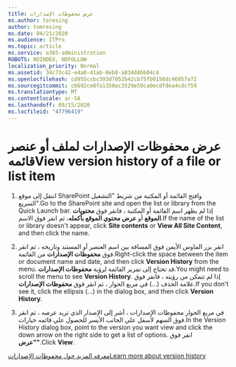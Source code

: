 ```yaml
---
title: عرض محفوظات الإصدارات
ms.author: toresing
author: tomresing
ms.date: 04/21/2020
ms.audience: ITPro
ms.topic: article
ms.service: o365-administration
ROBOTS: NOINDEX, NOFOLLOW
localization_priority: Normal
ms.assetid: 34c73c42-e4a0-41ab-8eb8-a834d4bb04c4
ms.openlocfilehash: cd955ccbc393d7052b42cb75fb0158dc46957a72
ms.sourcegitcommit: c6692ce0fa1358ec3529e59ca0ecdfdea4cdc759
ms.translationtype: MT
ms.contentlocale: ar-SA
ms.lasthandoff: 09/15/2020
ms.locfileid: "47796419"
---
```

# <a name="view-version-history-of-a-file-or-list-item"></a><span data-ttu-id="5c5a7-102">عرض محفوظات الإصدارات لملف أو عنصر قائمه</span><span class="sxs-lookup"><span data-stu-id="5c5a7-102">View version history of a file or list item</span></span>

1. <span data-ttu-id="5c5a7-103">انتقل إلى موقع SharePoint وافتح القائمة أو المكتبة من شريط "التشغيل السريع".</span><span class="sxs-lookup"><span data-stu-id="5c5a7-103">Go to the SharePoint site and open the list or library from the Quick Launch bar.</span></span> <span data-ttu-id="5c5a7-104">إذا لم يظهر اسم القائمة أو المكتبة ، فانقر فوق **محتويات الموقع** أو **عرض محتوي الموقع بأكمله**، ثم انقر فوق الاسم.</span><span class="sxs-lookup"><span data-stu-id="5c5a7-104">If the name of the list or library doesn't appear, click **Site contents** or **View All Site Content**, and then click the name.</span></span>
    
2. <span data-ttu-id="5c5a7-105">انقر بزر الماوس الأيمن فوق المسافة بين اسم العنصر أو المستند وتاريخه ، ثم انقر فوق **محفوظات الإصدارات** من القائمة.</span><span class="sxs-lookup"><span data-stu-id="5c5a7-105">Right-click the space between the item or document name and date, and then click **Version History** from the menu.</span></span> <span data-ttu-id="5c5a7-106">قد تحتاج إلى تمرير القائمة لرؤية **محفوظات الإصدارات**.</span><span class="sxs-lookup"><span data-stu-id="5c5a7-106">You might need to scroll the menu to see **Version History**.</span></span> <span data-ttu-id="5c5a7-107">إذا لم تتمكن من رؤيته ، فانقر فوق علامة الحذف (...) في مربع الحوار ، ثم انقر فوق **محفوظات الإصدارات**.</span><span class="sxs-lookup"><span data-stu-id="5c5a7-107">If you don't see it, click the ellipsis (...) in the dialog box, and then click **Version History**.</span></span>
    
3. <span data-ttu-id="5c5a7-108">في مربع الحوار محفوظات الإصدارات ، أشر إلى الإصدار الذي تريد عرضه ، ثم انقر فوق السهم لأسفل علي الجانب الأيسر للحصول علي قائمه خيارات.</span><span class="sxs-lookup"><span data-stu-id="5c5a7-108">In the Version History dialog box, point to the version you want view and click the down arrow on the right side to get a list of options.</span></span> <span data-ttu-id="5c5a7-109">انقر فوق **"عرض"**.</span><span class="sxs-lookup"><span data-stu-id="5c5a7-109">Click **View**.</span></span>
    
[<span data-ttu-id="5c5a7-110">معرفه المزيد حول محفوظات الإصدارات</span><span class="sxs-lookup"><span data-stu-id="5c5a7-110">Learn more about version history</span></span>](https://go.microsoft.com/fwlink/?linkid=875709)
  

